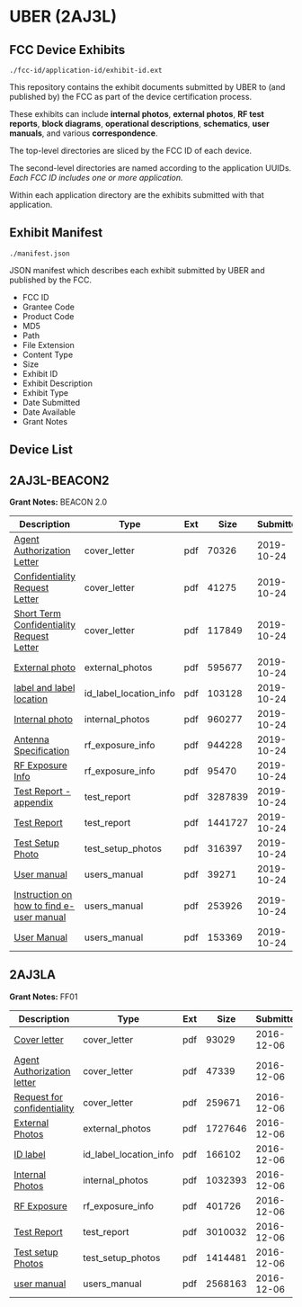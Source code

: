 # UBER (2AJ3L)
## FCC Device Exhibits

```
./fcc-id/application-id/exhibit-id.ext
```

This repository contains the exhibit documents submitted by UBER to (and published by) the FCC as part of the device certification process.

These exhibits can include **internal photos**, **external photos**, **RF test reports**, **block diagrams**, **operational descriptions**, **schematics**, **user manuals**, and various **correspondence**.

The top-level directories are sliced by the FCC ID of each device.

The second-level directories are named according to the application UUIDs. *Each FCC ID includes one or more application.*

Within each application directory are the exhibits submitted with that application. 

## Exhibit Manifest

```
./manifest.json
```

JSON manifest which describes each exhibit submitted by UBER and published by the FCC.

- FCC ID
- Grantee Code
- Product Code
- MD5
- Path
- File Extension
- Content Type
- Size
- Exhibit ID
- Exhibit Description
- Exhibit Type
- Date Submitted
- Date Available
- Grant Notes

## Device List
## 2AJ3L-BEACON2
**Grant Notes:** BEACON 2.0

| Description | Type | Ext | Size | Submitted | Available |
| ----------- | ---- | --- | ---- | --------- | --------- |
| [Agent Authorization Letter](2AJ3L-BEACON2/e8d0c122191c730e2a9f903cf7740d06/4489818.pdf) | cover_letter | pdf | 70326 | 2019-10-24 | 2019-10-24 |
| [Confidentiality Request Letter](2AJ3L-BEACON2/e8d0c122191c730e2a9f903cf7740d06/4489819.pdf) | cover_letter | pdf | 41275 | 2019-10-24 | 2019-10-24 |
| [Short Term Confidentiality Request Letter](2AJ3L-BEACON2/e8d0c122191c730e2a9f903cf7740d06/4489821.pdf) | cover_letter | pdf | 117849 | 2019-10-24 | 2019-10-24 |
| [External photo](2AJ3L-BEACON2/e8d0c122191c730e2a9f903cf7740d06/4489817.pdf) | external_photos | pdf | 595677 | 2019-10-24 | 2019-12-08 |
| [label and label location](2AJ3L-BEACON2/e8d0c122191c730e2a9f903cf7740d06/4489826.pdf) | id_label_location_info | pdf | 103128 | 2019-10-24 | 2019-10-24 |
| [Internal photo](2AJ3L-BEACON2/e8d0c122191c730e2a9f903cf7740d06/4489825.pdf) | internal_photos | pdf | 960277 | 2019-10-24 | 2019-12-08 |
| [Antenna Specification](2AJ3L-BEACON2/e8d0c122191c730e2a9f903cf7740d06/4489813.pdf) | rf_exposure_info | pdf | 944228 | 2019-10-24 | 2019-10-24 |
| [RF Exposure Info](2AJ3L-BEACON2/e8d0c122191c730e2a9f903cf7740d06/4489829.pdf) | rf_exposure_info | pdf | 95470 | 2019-10-24 | 2019-10-24 |
| [Test Report - appendix](2AJ3L-BEACON2/e8d0c122191c730e2a9f903cf7740d06/4489832.pdf) | test_report | pdf | 3287839 | 2019-10-24 | 2019-10-24 |
| [Test Report](2AJ3L-BEACON2/e8d0c122191c730e2a9f903cf7740d06/4489833.pdf) | test_report | pdf | 1441727 | 2019-10-24 | 2019-10-24 |
| [Test Setup Photo](2AJ3L-BEACON2/e8d0c122191c730e2a9f903cf7740d06/4489834.pdf) | test_setup_photos | pdf | 316397 | 2019-10-24 | 2019-12-08 |
| [User manual](2AJ3L-BEACON2/e8d0c122191c730e2a9f903cf7740d06/4489822.pdf) | users_manual | pdf | 39271 | 2019-10-24 | 2019-12-08 |
| [Instruction on how to find e-user manual](2AJ3L-BEACON2/e8d0c122191c730e2a9f903cf7740d06/4489823.pdf) | users_manual | pdf | 253926 | 2019-10-24 | 2019-12-08 |
| [User Manual](2AJ3L-BEACON2/e8d0c122191c730e2a9f903cf7740d06/4489835.pdf) | users_manual | pdf | 153369 | 2019-10-24 | 2019-12-08 |
## 2AJ3LA
**Grant Notes:** FF01

| Description | Type | Ext | Size | Submitted | Available |
| ----------- | ---- | --- | ---- | --------- | --------- |
| [Cover letter](2AJ3LA/e2a6b56e4935d02613e2343022608638/3219278.pdf) | cover_letter | pdf | 93029 | 2016-12-06 | 2016-12-06 |
| [Agent Authorization letter](2AJ3LA/e2a6b56e4935d02613e2343022608638/3219280.pdf) | cover_letter | pdf | 47339 | 2016-12-06 | 2016-12-06 |
| [Request for confidentiality](2AJ3LA/e2a6b56e4935d02613e2343022608638/3219281.pdf) | cover_letter | pdf | 259671 | 2016-12-06 | 2016-12-06 |
| [External Photos](2AJ3LA/e2a6b56e4935d02613e2343022608638/3219279.pdf) | external_photos | pdf | 1727646 | 2016-12-06 | 2016-12-08 |
| [ID label](2AJ3LA/e2a6b56e4935d02613e2343022608638/3219284.pdf) | id_label_location_info | pdf | 166102 | 2016-12-06 | 2016-12-06 |
| [Internal Photos](2AJ3LA/e2a6b56e4935d02613e2343022608638/3219283.pdf) | internal_photos | pdf | 1032393 | 2016-12-06 | 2016-12-08 |
| [RF Exposure](2AJ3LA/e2a6b56e4935d02613e2343022608638/3219288.pdf) | rf_exposure_info | pdf | 401726 | 2016-12-06 | 2016-12-06 |
| [Test Report](2AJ3LA/e2a6b56e4935d02613e2343022608638/3219287.pdf) | test_report | pdf | 3010032 | 2016-12-06 | 2016-12-06 |
| [Test setup Photos](2AJ3LA/e2a6b56e4935d02613e2343022608638/3219291.pdf) | test_setup_photos | pdf | 1414481 | 2016-12-06 | 2016-12-08 |
| [user manual](2AJ3LA/e2a6b56e4935d02613e2343022608638/3219292.pdf) | users_manual | pdf | 2568163 | 2016-12-06 | 2016-12-08 |
